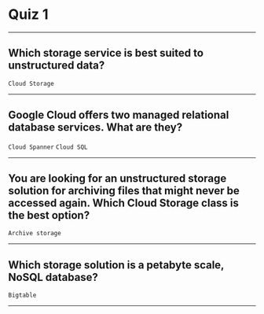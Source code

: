 # Quiz 1
____
## Which storage service is best suited to unstructured data?
```Cloud Storage```
____
## Google Cloud offers two managed relational database services. What are they?
```Cloud Spanner``` ```Cloud SQL```
____
## You are looking for an unstructured storage solution for archiving files that might never be accessed again. Which Cloud Storage class is the best option?
```Archive storage```
____
## Which storage solution is a petabyte scale, NoSQL database?
```Bigtable```
____

